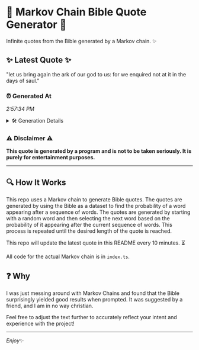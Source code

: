 # 📖 Markov Chain Bible Quote Generator 📖

Infinite quotes from the Bible generated by a Markov chain. ✨

## ✨ Latest Quote ✨
"let us bring again the ark of our god to us: for we enquired not at it in the days of saul."

### ⏰ Generated At
*2:57:34 PM*

<details>
    <summary>🛠️ Generation Details</summary>
    <p>
        <strong>🌱 Seed:</strong> let<br>
        <strong>🔄 Iterations:</strong> 21<br>
        <strong>📜 Context History:</strong><br>[ let ]: us<br>[ let, us ]: bring<br>[ let, us, bring ]: again<br>[ let, us, bring, again ]: the<br>[ let, us, bring, again, the ]: ark<br>[ let, us, bring, again, the, ark ]: of<br>[ us, bring, again, the, ark, of ]: our<br>[ bring, again, the, ark, of, our ]: god<br>[ again, the, ark, of, our, god ]: to<br>[ the, ark, of, our, god, to ]: us:<br>[ ark, of, our, god, to, us: ]: for<br>[ of, our, god, to, us:, for ]: we<br>[ our, god, to, us:, for, we ]: enquired<br>[ god, to, us:, for, we, enquired ]: not<br>[ to, us:, for, we, enquired, not ]: at<br>[ us:, for, we, enquired, not, at ]: it<br>[ for, we, enquired, not, at, it ]: in<br>[ we, enquired, not, at, it, in ]: the<br>[ enquired, not, at, it, in, the ]: days<br>[ not, at, it, in, the, days ]: of<br>[ at, it, in, the, days, of ]: saul.<br>
    </p>
</details>

### ⚠️ Disclaimer ⚠️
**This quote is generated by a program and is not to be taken seriously. It is purely for entertainment purposes.**

---

## 🔍 How It Works

This repo uses a Markov chain to generate Bible quotes. The quotes are generated by using the Bible as a dataset to find the probability of a word appearing after a sequence of words. The quotes are generated by starting with a random word and then selecting the next word based on the probability of it appearing after the current sequence of words. This process is repeated until the desired length of the quote is reached.

This repo will update the latest quote in this README every 10 minutes. ⏳

All code for the actual Markov chain is in `index.ts`.

## ❓ Why

I was just messing around with Markov Chains and found that the Bible surprisingly yielded good results when prompted. 
It was suggested by a friend, and I am in no way christian.

Feel free to adjust the text further to accurately reflect your intent and experience with the project!

---

*Enjoy*✨
